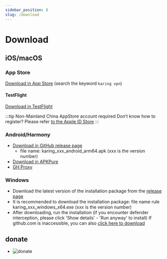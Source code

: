 ```yaml
---
sidebar_position: 8
slug: /download
---
```


# Download

## iOS/macOS

### App Store
[Download in App Store](https://apps.apple.com/us/app/karing/id6472431552) (search the keyword `karing vpn`)

#### TestFlight
[Download in TestFlight](https://testflight.apple.com/join/RLU59OsJ)

:::tip Non-Mainland China AppStore account required
Don’t know how to register? Please refer [to the Apple ID Store](https://dot.karing.app/pi.html?r_c=xda)
:::


### Android/Harmony
- [Download in GitHub release page](https://github.com/KaringX/karing/releases/latest)
  - file name: karing_xxx_android_arm64.apk  (xxx is the version number)
- [Download in APKPure](https://apkpure.com/p/com.nebula.karing)
- [GH Proxy](https://dot.karing.app/client.html?p=android)

### Windows
- Download the latest version of the installation package from the [release page](https://github.com/KaringX/karing/releases/latest)
- It is recommended to download the installation package: file name rule karing_xxx_windows_x64.exe (xxx is the version number)
- After downloading, run the installation (if you encounter defender interception, please click 'Show details' - 'Run anyway' to install)
If github.com is inaccessible, you can also [click here to download](https://dot.karing.app/client.html?p=windows)

## donate
- ![donate](/img/donate-usdt.jpg)

